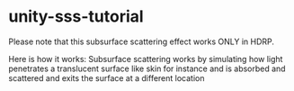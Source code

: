 # unity-sss-tutorial
Please note that this subsurface scattering effect works ONLY in HDRP.

Here is how it works:
Subsurface scattering works by simulating how light penetrates a translucent surface like skin for instance and is absorbed and scattered and exits the surface at a different location
